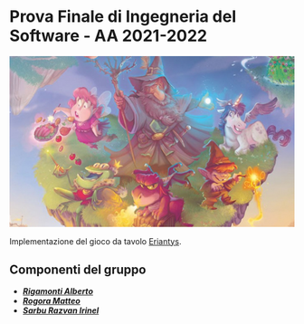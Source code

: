 # Prova Finale di Ingegneria del Software - AA 2021-2022
![Eriantys](resources/eriantys.jpg)

Implementazione del gioco da tavolo [Eriantys](https://www.craniocreations.it/prodotto/eriantys/).

## Componenti del gruppo
- [_**Rigamonti Alberto**_](https://github.com/Alberto1Rigamonti)
- [_**Rogora Matteo**_](https://github.com/teo3300)
- [_**Sarbu Razvan Irinel**_](https://github.com/irinel-sarbu)

